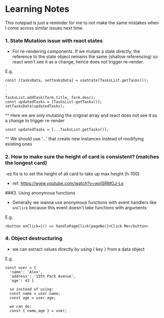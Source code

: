 # Learning Notes
This notepad is just a reminder for me to not make the same mistakes when I come across similar issues next time.

### 1. State Mutation issue with react states
  - For re-rendering components. If we mutate a state directly, the reference to the state object remains the same (shallow referencing) so react won't see it as a change, hence does not trigger re-render.

  E.g.
  ```
  const [tasksData, setTasksData] = useState(TasksList.getTasks());
  .
  .
  .
  TasksList.addTask(form.title, form.desc);
  const updatedTasks = [TasksList.getTasks()];
  setTasksData(updatedTasks); 
  ```

  ^^ Here we are only mutating the original array and react does not see it as a change to trigger re-render

  ```
  const updatedTasks = [...TasksList.getTasks()];
  ```

  ^^ We should use '...' that create new instances instead of modifying existing ones


### 2. How to make sure the height of card is consistent? (matches the longest card)

  -ez fix is to set the height of all card to take up max height (h-100)

  - ref: https://www.youtube.com/watch?v=wolSRMGJ-Ls


###3. Using anonymous functions
  - Generally we wanna use anonymous functions with event handlers like `onClick` because this event doesn't take functions with arguments

  E.g.
  ```
  <button onClick={() => handlePageClick(pageNo)}>Click Me</button>
  ```

### 4. Object destructuring
  - we can extract values directly by using { key } from a data object 

  E.g.
  ```
  const user = { 
    'name': 'Alex',
    'address': '15th Park Avenue',
    'age': 43 }
    
    so instead of using:
    const name = user.name;
    const age = user.age;

    we can do:
    const { name,age } = user;
  ```
